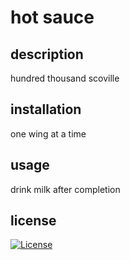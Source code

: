 # hot sauce
  ## description
  hundred thousand scoville
  ## installation
  one wing at a time
  ## usage
  drink milk after completion
  ## license
  [![License](https://img.shields.io/badge/License-Apache%202.0-blue.svg)](https://opensource.org/licenses/Apache-2.0)
